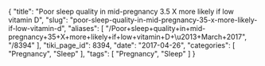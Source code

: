{
    "title": "Poor sleep quality in mid-pregnancy 3.5 X more likely if low vitamin D",
    "slug": "poor-sleep-quality-in-mid-pregnancy-35-x-more-likely-if-low-vitamin-d",
    "aliases": [
        "/Poor+sleep+quality+in+mid-pregnancy+35+X+more+likely+if+low+vitamin+D+\u2013+March+2017",
        "/8394"
    ],
    "tiki_page_id": 8394,
    "date": "2017-04-26",
    "categories": [
        "Pregnancy",
        "Sleep"
    ],
    "tags": [
        "Pregnancy",
        "Sleep"
    ]
}
